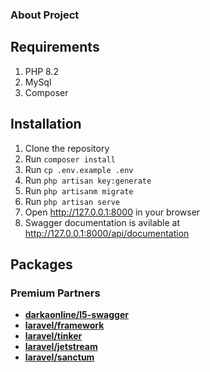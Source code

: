 ### About Project

## Requirements

1. PHP 8.2
2. MySql
3. Composer

## Installation

1. Clone the repository
2. Run `composer install`
3. Run `cp .env.example .env`
4. Run `php artisan key:generate`
5. Run `php artisanm migrate`
7. Run `php artisan serve`
8. Open <a href="http://127.0.0.1:8000" target="_blank">http://127.0.0.1:8000</a> in your browser
9. Swagger documentation is avilable at <a href="http://127.0.0.1:8000/api/documentation" target="_blank">http://127.0.0.1:8000/api/documentation</a>

## Packages

### Premium Partners

- **[darkaonline/l5-swagger](https://github.com/DarkaOnLine/L5-Swagger)**
- **[laravel/framework](https://laravel.com/)**
- **[laravel/tinker](https://github.com/laravel/tinker)**
- **[laravel/jetstream](https://jetstream.laravel.com/)**
- **[laravel/sanctum](https://laravel.com/docs/11.x/sanctum)**


